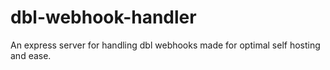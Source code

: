 # dbl-webhook-handler
An express server for handling dbl webhooks made for optimal self hosting and ease.
